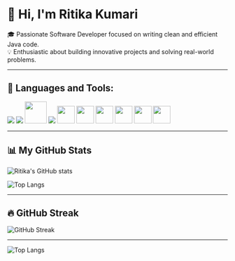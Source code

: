 # 👋 Hi, I'm Ritika Kumari

🎓 Passionate Software Developer focused on writing clean and efficient Java code.  
💡 Enthusiastic about building innovative projects and solving real-world problems.

---

## 🚀 Languages and Tools:
<p>
  <img src="https://img.shields.io/badge/Java-blue?style=flat-square&logo=java" />
  <img src="https://img.shields.io/badge/React_Native-20232A?style=flat-square&logo=react&logoColor=61DAFB" />
  <img src="https://cdn.jsdelivr.net/gh/devicons/devicon/icons/mysql/mysql-original-wordmark.svg" width="50" height="50"/>  
  <img src="https://img.shields.io/badge/Postman-FF6C37?style=flat-square&logo=postman&logoColor=white" />
   <img src="https://cdn.jsdelivr.net/gh/devicons/devicon/icons/html5/html5-original.svg" width="40" height="40"/>
  <img src="https://cdn.jsdelivr.net/gh/devicons/devicon/icons/css3/css3-original.svg" width="40" height="40"/>
  <img src="https://cdn.jsdelivr.net/gh/devicons/devicon/icons/javascript/javascript-original.svg" width="40" height="40"/>
  <img src="https://cdn.jsdelivr.net/gh/devicons/devicon/icons/python/python-original.svg" width="40" height="40"/>
  <img src="https://cdn.jsdelivr.net/gh/devicons/devicon/icons/c/c-original.svg" width="40" height="40"/>
  <img src="https://cdn.jsdelivr.net/gh/devicons/devicon/icons/cplusplus/cplusplus-original.svg" width="40" height="40"/>
</p>

---

## 📊 My GitHub Stats
![Ritika's GitHub stats](https://github-readme-stats.vercel.app/api?username=Cayra19&show_icons=true&theme=tokyonight)

![Top Langs](https://github-readme-stats.vercel.app/api/top-langs/?username=Cayra19&layout=compact&theme=tokyonight)

---

## 🔥 GitHub Streak
![GitHub Streak](https://github-readme-streak-stats.herokuapp.com?user=Cayra19&theme=tokyonight)

---


![Top Langs](https://github-readme-stats.vercel.app/api/top-langs/?username=Cayra19&layout=compact&theme=tokyonight)
